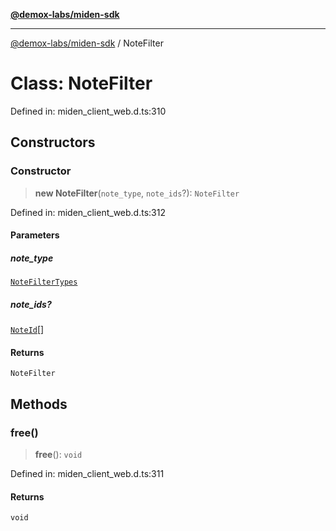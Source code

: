 [**@demox-labs/miden-sdk**](../README.md)

***

[@demox-labs/miden-sdk](../README.md) / NoteFilter

# Class: NoteFilter

Defined in: miden\_client\_web.d.ts:310

## Constructors

### Constructor

> **new NoteFilter**(`note_type`, `note_ids`?): `NoteFilter`

Defined in: miden\_client\_web.d.ts:312

#### Parameters

##### note\_type

[`NoteFilterTypes`](../enumerations/NoteFilterTypes.md)

##### note\_ids?

[`NoteId`](NoteId.md)[]

#### Returns

`NoteFilter`

## Methods

### free()

> **free**(): `void`

Defined in: miden\_client\_web.d.ts:311

#### Returns

`void`
